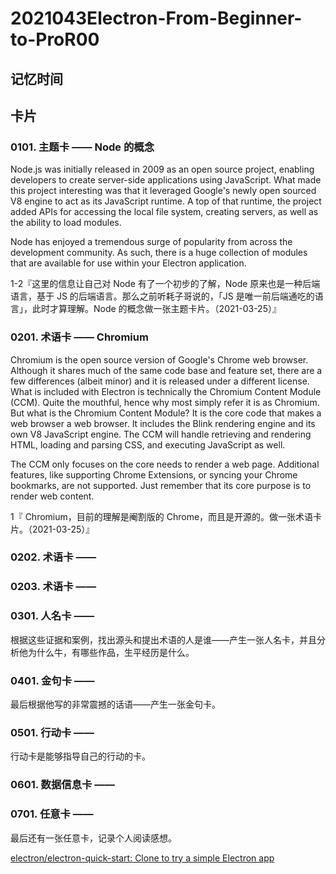# 2021043Electron-From-Beginner-to-ProR00

## 记忆时间

## 卡片

### 0101. 主题卡 —— Node 的概念

Node.js was initially released in 2009 as an open source project, enabling developers to create server-side applications using JavaScript. What made this project interesting was that it leveraged Google's newly open sourced V8 engine to act as its JavaScript runtime. A top of that runtime, the project added APIs for accessing the local file system, creating servers, as well as the ability to load modules.

Node has enjoyed a tremendous surge of popularity from across the development community. As such, there is a huge collection of modules that are available for use within your Electron application.

1-2『这里的信息让自己对 Node 有了一个初步的了解，Node 原来也是一种后端语言，基于 JS 的后端语言。那么之前听耗子哥说的，「JS 是唯一前后端通吃的语言」，此时才算理解。Node 的概念做一张主题卡片。（2021-03-25）』

### 0201. 术语卡 —— Chromium

Chromium is the open source version of Google's Chrome web browser. Although it shares much of the same code base and feature set, there are a few differences (albeit minor) and it is released under a different license. What is included with Electron is technically the Chromium Content Module (CCM). Quite the mouthful, hence why most simply refer it is as Chromium. But what is the Chromium Content Module? It is the core code that makes a web browser a web browser. It includes the Blink rendering engine and its own V8 JavaScript engine. The CCM will handle retrieving and rendering HTML, loading and parsing CSS, and executing JavaScript as well.

The CCM only focuses on the core needs to render a web page. Additional features, like supporting Chrome Extensions, or syncing your Chrome bookmarks, are not supported. Just remember that its core purpose is to render web content.

1『 Chromium，目前的理解是阉割版的 Chrome，而且是开源的。做一张术语卡片。（2021-03-25）』

### 0202. 术语卡 ——

### 0203. 术语卡 ——

### 0301. 人名卡 ——

根据这些证据和案例，找出源头和提出术语的人是谁——产生一张人名卡，并且分析他为什么牛，有哪些作品，生平经历是什么。

### 0401. 金句卡 ——

最后根据他写的非常震撼的话语——产生一张金句卡。

### 0501. 行动卡 ——

行动卡是能够指导自己的行动的卡。

### 0601. 数据信息卡 ——

### 0701. 任意卡 ——

最后还有一张任意卡，记录个人阅读感想。

[electron/electron-quick-start: Clone to try a simple Electron app](https://github.com/electron/electron-quick-start)